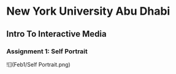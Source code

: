 # New York University Abu Dhabi
## Intro To Interactive Media
### Assignment 1: Self Portrait


![](Feb1/Self Portrait.png)

